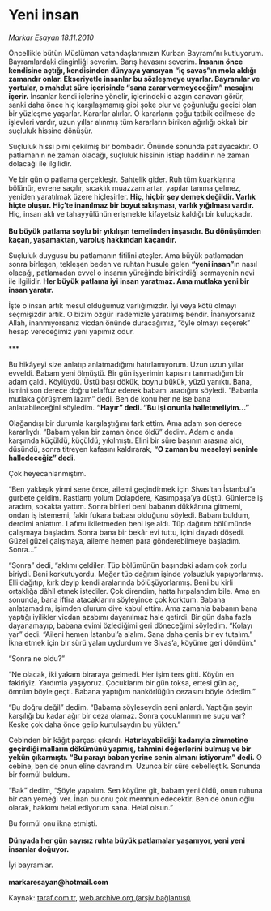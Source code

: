 # Yeni insan

*Markar Esayan 18.11.2010*

<div class="yazi"><p>Öncellikle bütün Müslüman vatandaşlarımızın Kurban Bayramı’nı kutluyorum. Bayramlardaki dinginliği severim. Barış havasını severim. <b>İnsanın önce kendisine açtığı, kendisinden dünyaya yansıyan “iç savaş”ın mola aldığı zamandır onlar. Ekseriyetle insanlar bu sözleşmeye uyarlar. Bayramlar ve yortular, o mahdut süre içerisinde “sana zarar vermeyeceğim” mesajını içerir.</b> İnsanlar kendi içlerine yönelir, içlerindeki o azgın canavarı görür, sanki daha önce hiç karşılaşmamış gibi şoke olur ve çoğunluğu geçici olan bir yüzleşme yaşarlar. Kararlar alırlar. O kararların çoğu tatbik edilmese de işlevleri vardır, uzun yıllar alınmış tüm kararların biriken ağırlığı okkalı bir suçluluk hissine dönüşür.</p>
<p>Suçluluk hissi pimi çekilmiş bir bombadır. Önünde sonunda patlayacaktır. O patlamanın ne zaman olacağı, suçluluk hissinin istiap haddinin ne zaman dolacağı ile ilgilidir.</p>
<p>Ve bir gün o patlama gerçekleşir. Sahtelik gider. Ruh tüm kuarklarına bölünür, evrene saçılır, sıcaklık muazzam artar, yapılar tanıma gelmez, yeniden yaratılmak üzere hiçleşirler. <b>Hiç, hiçbir şey demek değildir. Varlık hiçte oluşur. Hiç’te inanılmaz bir boyut sıkışması, varlık yığılması vardır.</b> Hiç, insan aklı ve tahayyülünün erişmekte kifayetsiz kaldığı bir kuluçkadır.<br/><br/><b>Bu büyük patlama soylu bir yıkılışın temelinden inşasıdır. Bu dönüşümden kaçan, yaşamaktan, varoluş hakkından kaçandır. </b></p>
<p>Suçluluk duygusu bu patlamanın fitilini ateşler. Ama büyük patlamadan sonra birleşen, tekleşen beden ve ruhtan husule gelen <b>“yeni insan”</b>ın nasıl olacağı, patlamadan evvel o insanın yüreğinde biriktirdiği sermayenin nevi ile ilgilidir. <b>Her büyük patlama iyi insan yaratmaz. Ama mutlaka yeni bir insan yaratır.</b></p>
<p>İşte o insan artık mesul olduğumuz varlığımızdır. İyi veya kötü olmayı seçmişizdir artık. O bizim özgür irademizle yaratılmış bendir. İnanıyorsanız Allah, inanmıyorsanız vicdan önünde duracağımız, “öyle olmayı seçerek” hesap vereceğimiz yeni yapımız odur. <br/><br/>***</p>
<p>Bu hikâyeyi size anlatıp anlatmadığımı hatırlamıyorum. Uzun uzun yıllar evveldi. Babam yeni ölmüştü. Bir gün işyerimin kapısını tanımadığım bir adam çaldı. Köylüydü. Üstü başı dökük, boynu bükük, yüzü yanıktı. Bana, ismini son derece doğru telaffuz ederek babamı aradığını söyledi. “Babanla mutlaka görüşmem lazım” dedi. Ben de konu her ne ise bana anlatabileceğini söyledim. <b>“Hayır” dedi. “Bu işi onunla halletmeliyim...”</b></p>
<p>Olağandışı bir durumla karşılaştığımı fark ettim. Ama adam son derece kararlıydı. “Babam yakın bir zaman önce öldü” dedim. Adam o anda karşımda küçüldü, küçüldü; yıkılmıştı. Elini bir süre başının arasına aldı, düşündü, sonra titreyen kafasını kaldırarak, <b>“O zaman bu meseleyi seninle halledeceğiz” dedi.</b></p>
<p>Çok heyecanlanmıştım.</p>
<p>“Ben yaklaşık yirmi sene önce, ailemi geçindirmek için Sivas’tan İstanbul’a gurbete geldim. Rastlantı yolum Dolapdere, Kasımpaşa’ya düştü. Günlerce iş aradım, sokakta yattım. Sonra birileri beni babanın dükkânına gitmemi, ondan iş istememi, fakir fukara babası olduğunu söyledi. Babanı buldum, derdimi anlattım. Lafımı ikiletmeden beni işe aldı. Tüp dağıtım bölümünde çalışmaya başladım. Sonra bana bir bekâr evi tuttu, içini dayadı döşedi. Güzel güzel çalışmaya, aileme hemen para gönderebilmeye başladım. Sonra...”</p>
<p>“Sonra” dedi, “aklımı çeldiler. Tüp bölümünün başındaki adam çok zorlu biriydi. Beni korkutuyordu. Meğer tüp dağıtım işinde yolsuzluk yapıyorlarmış. Elli dağıtıp, kırk deyip kendi aralarında bölüşüyorlarmış. Beni bu kirli ortaklığa dâhil etmek istediler. Çok direndim, hatta hırpalandım bile. Ama en sonunda, bana iftira atacaklarını söyleyince çok korktum. Babana anlatamadım, işimden olurum diye kabul ettim. Ama zamanla babanın bana yaptığı iyilikler vicdan azabımı dayanılmaz hale getirdi. Bir gün daha fazla dayanamayıp, babana evimi özlediğimi geri döneceğimi söyledim. “Kolayı var” dedi. “Aileni hemen İstanbul’a alalım. Sana daha geniş bir ev tutalım.” İkna etmek için bir sürü yalan uydurdum ve Sivas’a, köyüme geri döndüm.”</p>
<p>“Sonra ne oldu?”</p>
<p>“Ne olacak, iki yakam biraraya gelmedi. Her işim ters gitti. Köyün en fakiriyiz. Yardımla yaşıyoruz. Çocuklarım bir gün toksa, ertesi gün aç, ömrüm böyle geçti. Babana yaptığım nankörlüğün cezasını böyle ödedim.”</p>
<p>“Bu doğru değil” dedim. “Babama söyleseydin seni anlardı. Yaptığın şeyin karşılığı bu kadar ağır bir ceza olamaz. Sonra çocuklarının ne suçu var? Keşke çok daha önce gelip kurtulsaydın bu yükten.”</p>
<p>Cebinden bir kâğıt parçası çıkardı. <b>Hatırlayabildiği kadarıyla zimmetine geçirdiği malların dökümünü yapmış, tahmini değerlerini bulmuş ve bir yekûn çıkarmıştı. “Bu parayı baban yerine senin almanı istiyorum” dedi.</b> O cebine, ben de onun eline davrandım. Uzunca bir süre cebelleştik. Sonunda bir formül buldum.</p>
<p>“Bak” dedim, “Şöyle yapalım. Sen köyüne git, babam yeni öldü, onun ruhuna bir can yemeği ver. İnan bu onu çok memnun edecektir. Ben de onun oğlu olarak, hakkımı helal ediyorum sana. Helal olsun.”</p>
<p>Bu formül onu ikna etmişti.<br/><br/><b>Dünyada her gün sayısız ruhta büyük patlamalar yaşanıyor, yeni yeni insanlar doğuyor.</b></p>
<p>İyi bayramlar.<br/><br/><b>markaresayan@hotmail.com</b></p></div>

Kaynak: [taraf.com.tr](http://www.taraf.com.tr:80/markar-esayan/makale-yeni-insan.htm), [web.archive.org (arşiv bağlantısı)](http://web.archive.org/web/20101120140842/http://www.taraf.com.tr:80/markar-esayan/makale-yeni-insan.htm)
